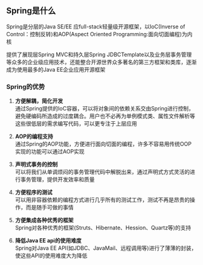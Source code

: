 ## Spring是什么  
Spring是分层的Java SE/EE 应full-stack轻量级开源框架，以IoC(Inverse of Control：控制反转)和AOP(Aspect Oriented Programming:面向切面编程)为内核  
  
提供了展现层Spring MVC和持久层Spring JDBCTemplate以及业务层事务管理等众多的企业级应用技术，还能整合开源世界众多著名的第三方框架和类库，逐渐成为使用最多的Java EE企业应用开源框架  
### Spring的优势  
1. **方便解耦，简化开发**  
通过Spring提供的IoC容器，可以将对象间的依赖关系交由Spring进行控制，避免硬编码所造成的过度耦合。用户也不必再为单例模式类、属性文件解析等这些很低层的需求编写代码，可以更专注于上层应用  
  
2. **AOP的编程支持**  
通过Spring的AOP功能，方便进行面向切面的编程，许多不容易用传统OOP实现的功能可以通过AOP实现  
  
3. **声明式事务的控制**  
可以将我们从单调烦闷的事务管理代码中解脱出来，通过声明式方式灵活的进行事务管理，提供开发效率和质量  
  
4. **方便程序的测试**  
可以用非容器依赖的编程方式进行几乎所有的测试工作，测试不再是昂贵的操作，而是随手可做的事情  
  
5. **方便集成各种优秀的框架**  
Spring对各种优秀的框架(Struts、Hibernate、Hession、Quartz等)的支持  
  
6. **降低Java EE api的使用难度**  
Spring对Java EE API(如JDBC、JavaMail、远程调用等)进行了薄薄的封装，使这些API的使用难度大为降低  
  

